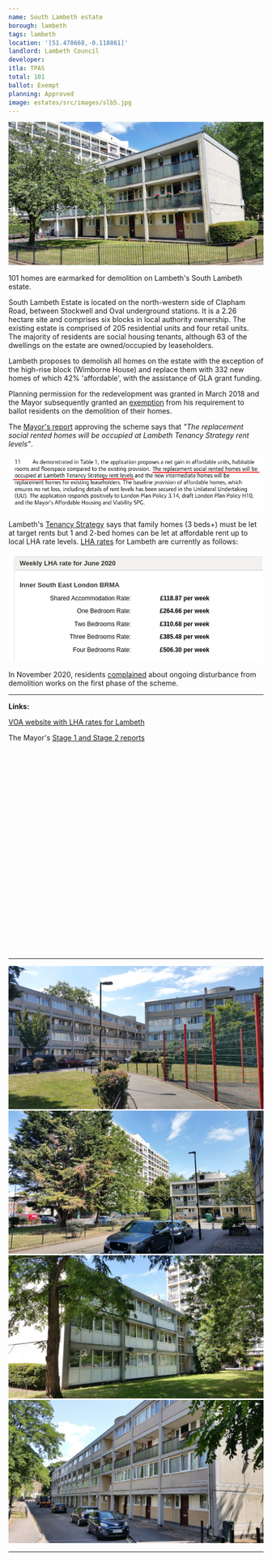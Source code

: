 ```yaml
---
name: South Lambeth estate 
borough: lambeth
tags: lambeth
location: '[51.478668,-0.118861]'
landlord: Lambeth Council
developer:
itla: TPAS
total: 101
ballot: Exempt
planning: Approved
image: estates/src/images/slb5.jpg
---
```

![South Lambeth estate image](src/images/slb5.jpg)

101 homes are earmarked for demolition on Lambeth's South Lambeth estate.

South Lambeth Estate is located on the north-western side of Clapham Road, between Stockwell and Oval underground stations. It is a 2.26 hectare site and comprises six blocks in local authority ownership. The existing estate is comprised of 205 residential units and four retail units. The majority of residents are social housing tenants, although 63 of the dwellings on the estate are owned/occupied by leaseholders.

Lambeth proposes to demolish all homes on the estate with the exception of the high-rise block (Wimborne House) and replace them with 332 new homes of which 42% 'affordable', with the assistance of GLA grant funding.

Planning permission for the redevelopment was granted in March 2018 and the Mayor subsequently granted an [exemption](https://www.london.gov.uk/sites/default/files/list_of_exemptions_-_27_november_2020.pdf) from his requirement to ballot residents on the demolition of their homes. 

The [Mayor's report](https://www.london.gov.uk/sites/default/files/public%3A//public%3A//PAWS/media_id_469672///south_lambeth_estate_report.pdf) approving the scheme says that _"The replacement social rented homes will be occupied at Lambeth Tenancy Strategy rent levels"_.

![South Lambeth estate image](src/images/slbrents.png)

Lambeth's [Tenancy Strategy](https://www.lambeth.gov.uk/sites/default/files/ho-tenancy-strategy.pdf) says that family homes (3 beds+) must be let at target rents but 1 and 2-bed homes can be let at affordable rent up to local LHA rate levels. [LHA rates](https://lha-direct.voa.gov.uk/SearchResults.aspx?LocalAuthorityId=22&LHACategory=999&Month=6&Year=2020&SearchPageParameters=true) for Lambeth are currently as follows:

![South Lambeth estate image](src/images/cressinghamlharates.png)

In November 2020, residents [complained](https://www.wandsworthguardian.co.uk/news/19119129.south-lambeth-estate-residents-suffering-constant-works/) about ongoing disturbance from demolition works on the first phase of the scheme.

---

__Links:__

[VOA website with LHA rates for Lambeth](https://lha-direct.voa.gov.uk/SearchResults.aspx?LocalAuthorityId=22&LHACategory=999&Month=6&Year=2020&SearchPageParameters=true)

The Mayor's [Stage 1 and Stage 2 reports](https://www.london.gov.uk/sites/default/files/public%3A//public%3A//PAWS/media_id_469672///south_lambeth_estate_report.pdf)

<!------------THE CODE BELOW RENDERS THE MAP - DO NOT EDIT! ---------------------------->

<div id="map" style="width: 100%; height: 400px;"></div>

<script>
  var map = L.map('map').setView({{ location }}, 13);
  L.tileLayer('https://tile.openstreetmap.org/{z}/{x}/{y}.png', {
  maxZoom: 19,
attribution: '&copy; <a href="http://www.openstreetmap.org/copyright">OpenStreetMap</a>'
}).addTo(map);
var circle = L.circle({{ location }}, {
    color: 'red',
    fillColor: '#f03',
    fillOpacity: 0.5,
    radius: 500
}).addTo(map);
</script>

---

 ![South Lambeth estate image](src/images/slb4.jpg)
  ![South Lambeth estate image](src/images/slb3.jpg)
  ![South Lambeth estate image](src/images/slb2.jpg)
  ![South Lambeth estate image](src/images/slb1.jpg)

---

